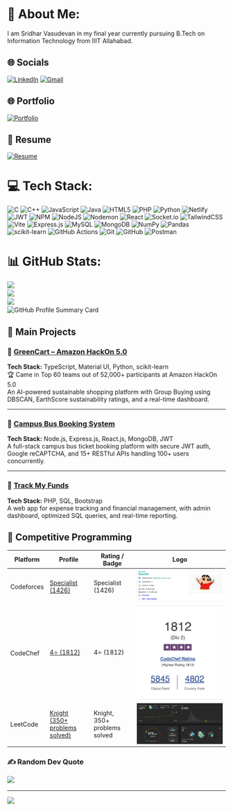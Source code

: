 # 💫 About Me:
I am Sridhar Vasudevan in my final year currently pursuing B.Tech on Information Technology from IIIT Allahabad.<br>


## 🌐 Socials

[![LinkedIn](https://img.shields.io/badge/LinkedIn-blue?style=for-the-badge&logo=linkedin&logoColor=white)](https://www.linkedin.com/in/sridhar-vasudevan/)
[![Gmail](https://img.shields.io/badge/Gmail-D14836?style=for-the-badge&logo=gmail&logoColor=white)](mailto:sridharvasudevan2004@gmail.com)

## 🌐 Portfolio

[![Portfolio](https://img.shields.io/badge/Visit%20My%20Portfolio-Click%20Here-blueviolet?style=for-the-badge&logo=firefox&logoColor=white)](https://sridharvasudevan.netlify.app/)

## 📄 Resume

[![Resume](https://img.shields.io/badge/Download%20Resume-PDF-informational?style=for-the-badge&logo=adobeacrobatreader&logoColor=white&color=red)](https://drive.google.com/file/d/1Xz8_UMfR4Eqem8BopTOZqxJeDArS3Mhy/view)



# 💻 Tech Stack:
![C](https://img.shields.io/badge/c-%2300599C.svg?style=for-the-badge&logo=c&logoColor=white) ![C++](https://img.shields.io/badge/c++-%2300599C.svg?style=for-the-badge&logo=c%2B%2B&logoColor=white) ![JavaScript](https://img.shields.io/badge/javascript-%23323330.svg?style=for-the-badge&logo=javascript&logoColor=%23F7DF1E) ![Java](https://img.shields.io/badge/java-%23ED8B00.svg?style=for-the-badge&logo=openjdk&logoColor=white) ![HTML5](https://img.shields.io/badge/html5-%23E34F26.svg?style=for-the-badge&logo=html5&logoColor=white) ![PHP](https://img.shields.io/badge/php-%23777BB4.svg?style=for-the-badge&logo=php&logoColor=white) ![Python](https://img.shields.io/badge/python-3670A0?style=for-the-badge&logo=python&logoColor=ffdd54) ![Netlify](https://img.shields.io/badge/netlify-%23000000.svg?style=for-the-badge&logo=netlify&logoColor=#00C7B7) ![JWT](https://img.shields.io/badge/JWT-black?style=for-the-badge&logo=JSON%20web%20tokens) ![NPM](https://img.shields.io/badge/NPM-%23CB3837.svg?style=for-the-badge&logo=npm&logoColor=white) ![NodeJS](https://img.shields.io/badge/node.js-6DA55F?style=for-the-badge&logo=node.js&logoColor=white) ![Nodemon](https://img.shields.io/badge/NODEMON-%23323330.svg?style=for-the-badge&logo=nodemon&logoColor=%BBDEAD) ![React](https://img.shields.io/badge/react-%2320232a.svg?style=for-the-badge&logo=react&logoColor=%2361DAFB) ![Socket.io](https://img.shields.io/badge/Socket.io-black?style=for-the-badge&logo=socket.io&badgeColor=010101) ![TailwindCSS](https://img.shields.io/badge/tailwindcss-%2338B2AC.svg?style=for-the-badge&logo=tailwind-css&logoColor=white) ![Vite](https://img.shields.io/badge/vite-%23646CFF.svg?style=for-the-badge&logo=vite&logoColor=white) ![Express.js](https://img.shields.io/badge/express.js-%23404d59.svg?style=for-the-badge&logo=express&logoColor=%2361DAFB) ![MySQL](https://img.shields.io/badge/mysql-4479A1.svg?style=for-the-badge&logo=mysql&logoColor=white) ![MongoDB](https://img.shields.io/badge/MongoDB-%234ea94b.svg?style=for-the-badge&logo=mongodb&logoColor=white) ![NumPy](https://img.shields.io/badge/numpy-%23013243.svg?style=for-the-badge&logo=numpy&logoColor=white) ![Pandas](https://img.shields.io/badge/pandas-%23150458.svg?style=for-the-badge&logo=pandas&logoColor=white) ![scikit-learn](https://img.shields.io/badge/scikit--learn-%23F7931E.svg?style=for-the-badge&logo=scikit-learn&logoColor=white) ![GitHub Actions](https://img.shields.io/badge/github%20actions-%232671E5.svg?style=for-the-badge&logo=githubactions&logoColor=white) ![Git](https://img.shields.io/badge/git-%23F05033.svg?style=for-the-badge&logo=git&logoColor=white) ![GitHub](https://img.shields.io/badge/github-%23121011.svg?style=for-the-badge&logo=github&logoColor=white) ![Postman](https://img.shields.io/badge/Postman-FF6C37?style=for-the-badge&logo=postman&logoColor=white)
# 📊 GitHub Stats:
![](https://github-readme-stats.vercel.app/api?username=SridharV333&theme=dark&hide_border=false&include_all_commits=false&count_private=true)<br/>
![](https://nirzak-streak-stats.vercel.app/?user=SridharV333&theme=dark&hide_border=false)<br/>
![](https://github-readme-stats.vercel.app/api/top-langs/?username=SridharV333&theme=dark&hide_border=false&include_all_commits=false&count_private=true&layout=compact)<br/>
![GitHub Profile Summary Card](https://github-profile-summary-cards.vercel.app/api/cards/profile-details?username=SridharV333&theme=github_dark)

## 🚀 Main Projects

### 🔹 [GreenCart – Amazon HackOn 5.0](https://github.com/Rishabhmannu/amazon-greencart-hackathon)
**Tech Stack:** TypeScript, Material UI, Python, scikit-learn  
🏆 Came in Top 60 teams out of 52,000+ participants at Amazon HackOn 5.0  
An AI-powered sustainable shopping platform with Group Buying using DBSCAN, EarthScore sustainability ratings, and a real-time dashboard.

---

### 🔹 [Campus Bus Booking System](https://github.com/honeydew78/Campus-Bus)
**Tech Stack:** Node.js, Express.js, React.js, MongoDB, JWT  
A full-stack campus bus ticket booking platform with secure JWT auth, Google reCAPTCHA, and 15+ RESTful APIs handling 100+ users concurrently.

---

### 🔹 [Track My Funds](https://github.com/SridharV333/TrackMyFunds/tree/main)
**Tech Stack:** PHP, SQL, Bootstrap  
A web app for expense tracking and financial management, with admin dashboard, optimized SQL queries, and real-time reporting.



## 🧠 Competitive Programming

| Platform   | Profile                                                                 | Rating / Badge                  | Logo                        |
|------------|-------------------------------------------------------------------------|----------------------------------|-----------------------------|
| Codeforces | [Specialist (1426)](https://codeforces.com/profile/Goku333)            | Specialist (1426)               | ![CF](./codeforces.png)     |
| CodeChef   | [4⭐️ (1812)](https://codechef.com/users/sridhar_333)                   | 4⭐️ (1812)                      | ![CC](./codechef.png)       |
| LeetCode   | [Knight (350+ problems solved)](https://leetcode.com/Goku333)           | Knight, 350+ problems solved    | ![LC](./leetcode.png)       |


### ✍️ Random Dev Quote
![](https://quotes-github-readme.vercel.app/api?type=horizontal&theme=radical)

---
[![](https://visitcount.itsvg.in/api?id=SridharV333&icon=6&color=0)](https://visitcount.itsvg.in)

<!-- Proudly created with GPRM ( https://gprm.itsvg.in ) -->
